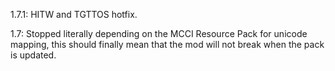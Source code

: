 1.7.1: HITW and TGTTOS hotfix. 

1.7: Stopped literally depending on the MCCI Resource Pack for unicode mapping, this should finally mean that the mod will not break when the pack is updated. 
